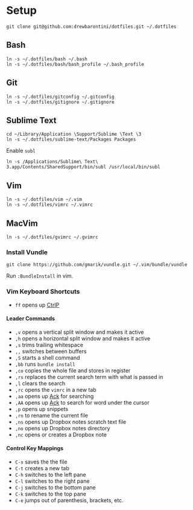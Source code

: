 # Setup

```
git clone git@github.com:drewbarontini/dotfiles.git ~/.dotfiles
```

## Bash

```
ln -s ~/.dotfiles/bash ~/.bash
ln -s ~/.dotfiles/bash/bash_profile ~/.bash_profile
```

## Git

```
ln -s ~/.dotfiles/gitconfig ~/.gitconfig
ln -s ~/.dotfiles/gitignore ~/.gitignore
```

## Sublime Text

```
cd ~/Library/Application \Support/Sublime \Text \3
ln -s ~/.dotfiles/sublime-text/Packages Packages
```

Enable `subl`

```
ln -s /Applications/Sublime\ Text\ 3.app/Contents/SharedSupport/bin/subl /usr/local/bin/subl
```

## Vim

```
ln -s ~/.dotfiles/vim ~/.vim
ln -s ~/.dotfiles/vimrc ~/.vimrc
```

## MacVim

```
ln -s ~/.dotfiles/gvimrc ~/.gvimrc
```

### Install Vundle

```
git clone https://github.com/gmarik/vundle.git ~/.vim/bundle/vundle
```

Run `:BundleInstall` in vim.

### Vim Keyboard Shortcuts

- `ff` opens up [CtrlP](https://github.com/kien/ctrlp.vim)

#### Leader Commands

- `,v` opens a vertical split window and makes it active
- `,h` opens a horizontal split window and makes it active
- `,s` trims trailing whitespace
- `,,` switches between buffers
- `,S` starts a shell command
- `,bb` runs `bundle install`
- `,co` copies the whole file and stores in register
- `,rs` replaces the current search term with what is passed in
- `,l` clears the search
- `,rc` opens the `vimrc` in a new tab
- `,aa` opens up [Ack](https://github.com/mileszs/ack.vim) for searching
- `,AA` opens up [Ack](https://github.com/mileszs/ack.vim) to search for word under the cursor
- `,p` opens up snippets
- `,rn` to rename the current file
- `,ns` opens up Dropbox notes scratch text file
- `,no` opens up Dropbox notes directory
- `,nc` opens or creates a Dropbox note

#### Control Key Mappings

- `C-s` saves the the file
- `C-t` creates a new tab
- `C-h` switches to the left pane
- `C-l` switches to the right pane
- `C-j` switches to the bottom pane
- `C-k` switches to the top pane
- `C-e` jumps out of parenthesis, brackets, etc.
